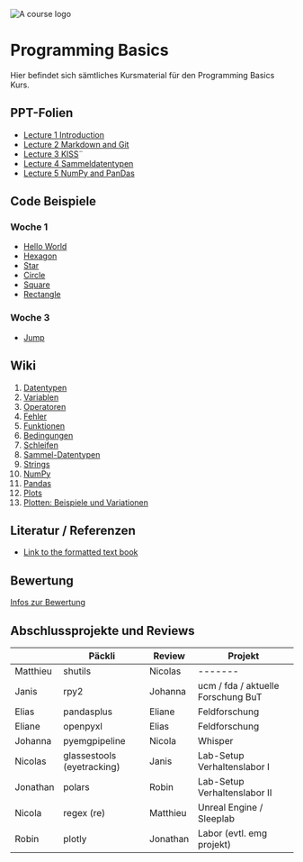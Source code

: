![A course logo](logo.png)

# Programming Basics

Hier befindet sich sämtliches Kursmaterial für den Programming Basics Kurs.

## PPT-Folien

* [Lecture 1 Introduction](docs/slides/001_Intro.pptx)
* [Lecture 2 Markdown and Git](docs/slides/002_Markdown_Git.pptx)
* [Lecture 3 KISS](docs/slides/003_Kiss.pptx)¨
* [Lecture 4 Sammeldatentypen](docs/slides/004_Testing_Sammeldatentypen.pptx)
* [Lecture 5 NumPy and PanDas](docs/slides/005_NumPy_pandas.pptx)

## Code Beispiele

### Woche 1

* [Hello World](code/hello_world.py)
* [Hexagon](code/hexagon.py)
* [Star](code/star.py)
* [Circle](code/circle.py)
* [Square](code/square.py)
* [Rectangle](code/rectangle.py)

### Woche 3

* [Jump](code/jump.py)

## Wiki

1. [Datentypen](wiki/001_datatypes.md)
2. [Variablen](wiki/002_variables.md)
3. [Operatoren](wiki/003_operators.md)
4. [Fehler](wiki/004_errors.md)
5. [Funktionen](wiki/101_functions.md)
6. [Bedingungen](wiki/102_conditions.md)
7. [Schleifen](wiki/103_loops.md)
8. [Sammel-Datentypen](wiki/104_collection-datatypes.md)
9. [Strings](wiki/105_strings.md)
10. [NumPy](wiki/201_numpy.md)
11. [Pandas](wiki/301_pandas.md)
12. [Plots](wiki/401_plots.md)
13. [Plotten: Beispiele und Variationen](wiki/402_plot_examples.md)

## Literatur / Referenzen

* [Link to the formatted text book](docs/lecture-book-sections/index.html)

## Bewertung

[Infos zur Bewertung](docs/bewertung.md)

## Abschlussprojekte und Reviews
|          | Päckli                     | Review   | Projekt                            |
| -------- | -------------------------- | -------- | ---------------------------------- |
| Matthieu | shutils                    | Nicolas  | \-------                           |
| Janis    | rpy2                       | Johanna  | ucm / fda / aktuelle Forschung BuT |
| Elias    | pandasplus                 | Eliane   | Feldforschung                      |
| Eliane   | openpyxl                   | Elias    | Feldforschung                      |
| Johanna  | pyemgpipeline              | Nicola   | Whisper                            |
| Nicolas  | glassestools (eyetracking) | Janis    | Lab-Setup Verhaltenslabor I        |
| Jonathan | polars                     | Robin    | Lab-Setup Verhaltenslabor II       |
| Nicola   | regex (re)                 | Matthieu | Unreal Engine / Sleeplab           |
| Robin    | plotly                     | Jonathan | Labor (evtl. emg projekt)          |
